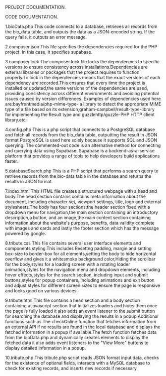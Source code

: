 PROJECT DOCUMENTATION.

CODE DOCUMENTATION.

1.bioData.php 
This code connects to a database, retrieves all records from the bio_data table, and outputs the data as a JSON-encoded string. If the query fails, it outputs an error message.

2.composer.json
This file specifies the dependencies required for the PHP project. In this case, it specifies supabase.

3.composer.lock
The composer.lock file locks the dependencies to specific versions to ensure consistency across installations.Dependencies are external libraries or packages that the project requires to function properly.To lock in the dependencies means that the exact versions of each dependency are recorded.This ensures that every time the project is installed or updated,the same versions of the dependencies are used, providing consistency across different environments and avoiding potential issues caused by version differences. Examples of dependencies used here are:bayfrontmedia/php-mime-type- a library to detect the appropriate MIME type of a file based on its extension,graham-campbell/result-type-library for implementing the Result type and guzzlehttp/guzzle-PHP HTTP client library.etc

4.config.php
This is a php script that connects to a PostgreSQL database and fetch all records from the bio_data table, outputting the result in JSON format.PostgreSQL is used here solely because it supports SQL and JSON querying. The commented-out code is an alternative method for connecting and querying data using Supabase. Supabase is a backend-as-a-service platform that provides a range of tools to help developers build applications faster.

5.databaseSearch.php
This is a PHP script that performs a search query  to retrieve records from  the bio-data table in the database and returns the results in JSON format.


7.index.html
This HTML file creates a structured webpage with a head and body.The head section contains contains meta information about the document, including character set, viewport settings, title, logo and external stylesheets.The body has four sections:the header section fixed with a dropdown menu for navigation,the main section containing an introductory description,a button, and an image,the main content section containing information about the website's purpose, benefits, data validity complete with images and cards and lastly the footer section which has the message powered by google.

8.tribute.css
This file contains several user interface elements and components styling.This includes Resettng padding, margin and setting box-size to border-box for all elements,setting the body to hide horizontal overflow and gives it a whitesmoke background color,Hiding the scrollbar for the body,styles for a loading screen with a rotating loader animation,styles for the navigation menu and dropdown elements, including hover effects,styles for the search section, including input and submit buttons,styles for popup containers, including animations and exit button and adjust styles for different screen sizes to ensure the page is responsive and looks good on various devices.

9.tribute.html
This file contains a head section and a body section containing a javascript section that Initializes loaders and hides them once the page is fully loaded it also adds an event listener to the submit button for searching the database and displaying the results in a popup,Additional functions such as The checkOnline function that fetches information from an external API if no results are found in the local database and displays the fetched information in a popup if available.The  fetch function fetches data from the  bioData.php  and dynamically creates elements to display the fetched data it also adds event listeners to the "View More" buttons to display detailed information in a popup.

10.tribute.php
This tribute.php script reads JSON format input data, checks for the existence of optional fields, interacts with a MySQL database to check for existing records, and inserts new records if necessary.


